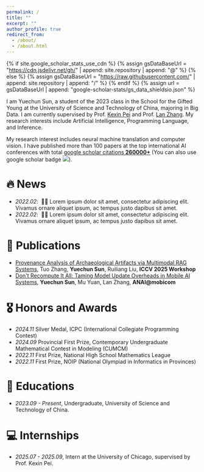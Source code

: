 ```yaml
---
permalink: /
title: ""
excerpt: ""
author_profile: true
redirect_from: 
  - /about/
  - /about.html
---
```


{% if site.google_scholar_stats_use_cdn %}
{% assign gsDataBaseUrl = "https://cdn.jsdelivr.net/gh/" | append: site.repository | append: "@" %}
{% else %}
{% assign gsDataBaseUrl = "https://raw.githubusercontent.com/" | append: site.repository | append: "/" %}
{% endif %}
{% assign url = gsDataBaseUrl | append: "google-scholar-stats/gs_data_shieldsio.json" %}

<span class='anchor' id='about-me'></span>

I am Yuechun Sun, a student of the 2023 class in the School for the Gifted Young at the University of Science and Technology of China, majoring in Big Data. I am currently supervised by Prof. <a href='https://sites.google.com/site/kexinpeisite/'>Kexin Pei</a> and Prof. <a href='https://iat.ustc.edu.cn/iat/x223/20200321/2374.html'>Lan Zhang</a>. My research interests include Artificial Intelligence, Programming Language, and Inference.

My research interest includes neural machine translation and computer vision. I have published more than 100 papers at the top international AI conferences with total <a href='https://scholar.google.com/citations?user=DhtAFkwAAAAJ'>google scholar citations <strong><span id='total_cit'>260000+</span></strong></a> (You can also use google scholar badge <a href='https://scholar.google.com/citations?user=DhtAFkwAAAAJ'><img src="https://img.shields.io/endpoint?url={{ url | url_encode }}&logo=Google%20Scholar&labelColor=f6f6f6&color=9cf&style=flat&label=citations"></a>).


# 🔥 News
- *2022.02*: &nbsp;🎉🎉 Lorem ipsum dolor sit amet, consectetur adipiscing elit. Vivamus ornare aliquet ipsum, ac tempus justo dapibus sit amet. 
- *2022.02*: &nbsp;🎉🎉 Lorem ipsum dolor sit amet, consectetur adipiscing elit. Vivamus ornare aliquet ipsum, ac tempus justo dapibus sit amet. 

# 📝 Publications 

- [Provenance Analysis of Archaeological Artifacts via Multimodal RAG Systems](https://github.com), Tuo Zhang, **Yuechun Sun**, Ruiliang Liu, **ICCV 2025 Workshop**
- [Don't Recompute It All: Taming Model Update Overheads in Mobile AI Systems](https://github.com), **Yuechun Sun**, Mu Yuan, Lan Zhang, **ANAI@mobicom**


# 🎖 Honors and Awards
- *2024.11* Silver Medal, ICPC (International Collegiate Programming Contest)
- *2024.09* Provincial First Prize, Contemporary Undergraduate Mathematical Contest in Modeling (CUMCM)
- *2022.11* First Prize, National High School Mathematics League
- *2022.11* First Prize, NOIP (National Olympiad in Informatics in Provinces)

# 📖 Educations
- *2023.09 - Present*, Undergraduate, University of Science and Technology of China.

# 💻 Internships
- *2025.07 - 2025.09*, Intern at the University of Chicago, supervised by Prof. Kexin Pei.